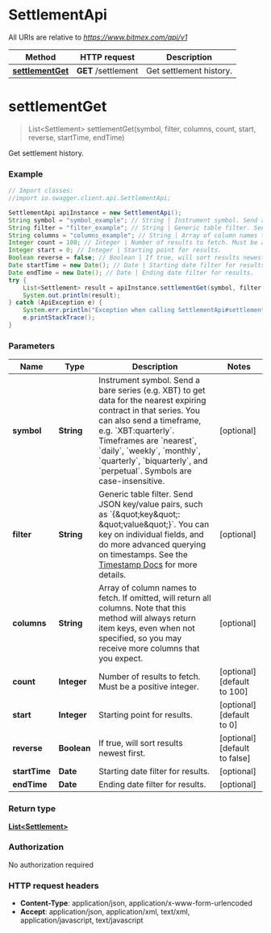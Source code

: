 # SettlementApi

All URIs are relative to *https://www.bitmex.com/api/v1*

Method | HTTP request | Description
------------- | ------------- | -------------
[**settlementGet**](SettlementApi.md#settlementGet) | **GET** /settlement | Get settlement history.


<a name="settlementGet"></a>
# **settlementGet**
> List&lt;Settlement&gt; settlementGet(symbol, filter, columns, count, start, reverse, startTime, endTime)

Get settlement history.

### Example
```java
// Import classes:
//import io.swagger.client.api.SettlementApi;

SettlementApi apiInstance = new SettlementApi();
String symbol = "symbol_example"; // String | Instrument symbol. Send a bare series (e.g. XBT) to get data for the nearest expiring contract in that series.  You can also send a timeframe, e.g. `XBT:quarterly`. Timeframes are `nearest`, `daily`, `weekly`, `monthly`, `quarterly`, `biquarterly`, and `perpetual`.  Symbols are case-insensitive.
String filter = "filter_example"; // String | Generic table filter. Send JSON key/value pairs, such as `{\"key\": \"value\"}`. You can key on individual fields, and do more advanced querying on timestamps. See the [Timestamp Docs](https://www.bitmex.com/app/restAPI#Timestamp-Filters) for more details.
String columns = "columns_example"; // String | Array of column names to fetch. If omitted, will return all columns.  Note that this method will always return item keys, even when not specified, so you may receive more columns that you expect.
Integer count = 100; // Integer | Number of results to fetch. Must be a positive integer.
Integer start = 0; // Integer | Starting point for results.
Boolean reverse = false; // Boolean | If true, will sort results newest first.
Date startTime = new Date(); // Date | Starting date filter for results.
Date endTime = new Date(); // Date | Ending date filter for results.
try {
    List<Settlement> result = apiInstance.settlementGet(symbol, filter, columns, count, start, reverse, startTime, endTime);
    System.out.println(result);
} catch (ApiException e) {
    System.err.println("Exception when calling SettlementApi#settlementGet");
    e.printStackTrace();
}
```

### Parameters

Name | Type | Description  | Notes
------------- | ------------- | ------------- | -------------
 **symbol** | **String**| Instrument symbol. Send a bare series (e.g. XBT) to get data for the nearest expiring contract in that series.  You can also send a timeframe, e.g. &#x60;XBT:quarterly&#x60;. Timeframes are &#x60;nearest&#x60;, &#x60;daily&#x60;, &#x60;weekly&#x60;, &#x60;monthly&#x60;, &#x60;quarterly&#x60;, &#x60;biquarterly&#x60;, and &#x60;perpetual&#x60;.  Symbols are case-insensitive. | [optional]
 **filter** | **String**| Generic table filter. Send JSON key/value pairs, such as &#x60;{\&quot;key\&quot;: \&quot;value\&quot;}&#x60;. You can key on individual fields, and do more advanced querying on timestamps. See the [Timestamp Docs](https://www.bitmex.com/app/restAPI#Timestamp-Filters) for more details. | [optional]
 **columns** | **String**| Array of column names to fetch. If omitted, will return all columns.  Note that this method will always return item keys, even when not specified, so you may receive more columns that you expect. | [optional]
 **count** | **Integer**| Number of results to fetch. Must be a positive integer. | [optional] [default to 100]
 **start** | **Integer**| Starting point for results. | [optional] [default to 0]
 **reverse** | **Boolean**| If true, will sort results newest first. | [optional] [default to false]
 **startTime** | **Date**| Starting date filter for results. | [optional]
 **endTime** | **Date**| Ending date filter for results. | [optional]

### Return type

[**List&lt;Settlement&gt;**](Settlement.md)

### Authorization

No authorization required

### HTTP request headers

 - **Content-Type**: application/json, application/x-www-form-urlencoded
 - **Accept**: application/json, application/xml, text/xml, application/javascript, text/javascript

